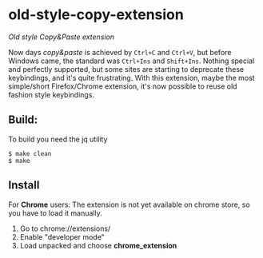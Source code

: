 # old-style-copy-extension
*Old style Copy&Paste extension*

Now days *copy&paste* is achieved by `Ctrl+C` and `Ctrl+V`, but before Windows came, the standard was `Ctrl+Ins` and `Shift+Ins`.
Nothing special and perfectly supported, but some sites are starting to deprecate these keybindings, and it's quite
frustrating. With this extension, maybe the most simple/short Firefox/Chrome extension, it's now possible to
reuse old fashion style keybindings.

## Build: ##

To build you need the jq utility
``` console
$ make clean
$ make
```

## Install ##

For **Chrome** users:
The extension is not yet available on chrome store, so you have to load it manually.
1. Go to chrome://extensions/
2. Enable "developer mode"
3. Load unpacked and choose **chrome_extension**
